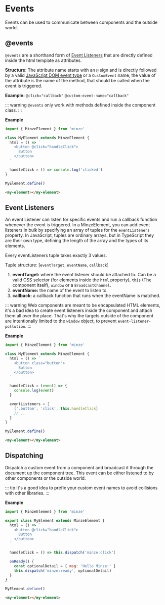 # Events

Events can be used to communicate between components and the outside world.

## @events

`@events` are a shorthand form of [Event Listeners](#event-listeners) that are directly defined inside the html template as attributes.

**Structure:** The attribute name starts with an `@` sign and is directly followed by a valid [JavaScript DOM event type](https://en.wikipedia.org/wiki/DOM_event#HTML_events) or a `CustomEvent` name, the value of the attribute is the name of the method, that should be called when the event is triggered.

**Example:** `@click="callback"` `@custom-event-name="callback"`

::: warning
`@events` only work with methods defined inside the component class.
:::

**Example**

```js
import { MinzeElement } from 'minze'

class MyElement extends MinzeElement {
  html = () => `
    <button @click="handleClick">
      Button
    </button>
  `

  handleClick = () => console.log('clicked')
}

MyElement.define()
```

```html
<my-element></my-element>
```

## Event Listeners

An event Listener can listen for specific events and run a callback function whenever the event is triggered.
In a MinzeElement, you can add event listeners in bulk by specifying an array of tuples for the `eventListeners` property. In JavaScript, tuples are ordinary arrays, but in TypeScript they are their own type, defining the length of the array and the types of its elements.

Every eventListeners tuple takes exactly 3 values.

Tuple structure: [`eventTarget`, `eventName`, `callback`]

1. **eventTarget:** where the event listener should be attached to. Can be a valid CSS selector (for elements inside the `html` property), `this` (The component itself), `window` or a `BroadcastChannel`.
2. **eventName:** the name of the event to listen to.
3. **callback:** a callback function that runs when the eventName is matched.

::: warning
Web components are meant to be encapsulated HTML elements, it's a bad idea to create event listeners inside the component and attach them all over the place. That's why the targets outside of the component are intentionally limited to the `window` object, to prevent `event-listener-pollution`.
:::

**Example**

```js
import { MinzeElement } from 'minze'

class MyElement extends MinzeElement {
  html = () => `
    <button class="button">
      Button
    </button>
  `

  handleClick = (event) => {
    console.log(event)
  }

  eventListeners = [
    ['.button', 'click', this.handleClick]
    // ...
  ]
}

MyElement.define()
```

```html
<my-element></my-element>
```

## Dispatching

Dispatch a custom event from a component and broadcast it through the document up the component tree. This event can be either listened to by other components or the outside world.

::: tip
It's a good idea to prefix your custom event names to avoid collisions with other libraries.
:::

**Example**

```js
import { MinzeElement } from 'minze'

export class MyElement extends MinzeElement {
  html = () => `
    <button @click="handleClick">
      Button
    </button>
  `

  handleClick = () => this.dispatch('minze:click')

  onReady() {
    const optionalDetail = { msg: 'Hello Minze!' }
    this.dispatch('minze:ready', optionalDetail)
  }
}

MyElement.define()
```

```html
<my-element></my-element>
```
